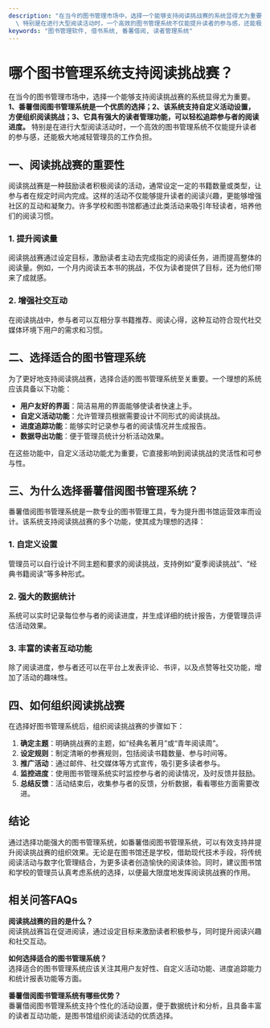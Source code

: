 ```yaml
---
description: "在当今的图书管理市场中，选择一个能够支持阅读挑战赛的系统显得尤为重要。**1、番薯借阅图书管理系统是一个优质的选择；2、该系统支持自定义活动设置，方便组织阅读挑战；3、它具有强大的读者管理功能，可以轻松追踪参与者的阅读进度。**\
  \ 特别是在进行大型阅读活动时，一个高效的图书管理系统不仅能提升读者的参与感，还能极大地减轻管理员的工作负担。"
keywords: "图书管理软件, 借书系统, 番薯借阅, 读者管理系统"
---
```

# 哪个图书管理系统支持阅读挑战赛？

在当今的图书管理市场中，选择一个能够支持阅读挑战赛的系统显得尤为重要。**1、番薯借阅图书管理系统是一个优质的选择；2、该系统支持自定义活动设置，方便组织阅读挑战；3、它具有强大的读者管理功能，可以轻松追踪参与者的阅读进度。** 特别是在进行大型阅读活动时，一个高效的图书管理系统不仅能提升读者的参与感，还能极大地减轻管理员的工作负担。

## 一、阅读挑战赛的重要性

阅读挑战赛是一种鼓励读者积极阅读的活动，通常设定一定的书籍数量或类型，让参与者在规定时间内完成。这样的活动不仅能够提升读者的阅读兴趣，更能够增强社区的互动和凝聚力。许多学校和图书馆都通过此类活动来吸引年轻读者，培养他们的阅读习惯。

### 1. 提升阅读量

阅读挑战赛通过设定目标，激励读者主动去完成指定的阅读任务，进而提高整体的阅读量。例如，一个月内阅读五本书的挑战，不仅为读者提供了目标，还为他们带来了成就感。

### 2. 增强社交互动

在阅读挑战中，参与者可以互相分享书籍推荐、阅读心得，这种互动符合现代社交媒体环境下用户的需求和习惯。

## 二、选择适合的图书管理系统

为了更好地支持阅读挑战赛，选择合适的图书管理系统至关重要。一个理想的系统应该具备以下功能：

- **用户友好的界面**：简洁易用的界面能够使读者快速上手。
- **自定义活动功能**：允许管理员根据需要设计不同形式的阅读挑战。
- **进度追踪功能**：能够实时记录参与者的阅读情况并生成报告。
- **数据导出功能**：便于管理员统计分析活动效果。

在这些功能中，自定义活动功能尤为重要，它直接影响到阅读挑战的灵活性和可参与性。

## 三、为什么选择番薯借阅图书管理系统？

番薯借阅图书管理系统是一款专业的图书管理工具，专为提升图书馆运营效率而设计。该系统支持阅读挑战赛的多个功能，使其成为理想的选择：

### 1. 自定义设置

管理员可以自行设计不同主题和要求的阅读挑战，支持例如“夏季阅读挑战”、“经典书籍阅读”等多种形式。

### 2. 强大的数据统计

系统可以实时记录每位参与者的阅读进度，并生成详细的统计报告，方便管理员评估活动效果。

### 3. 丰富的读者互动功能

除了阅读进度，参与者还可以在平台上发表评论、书评，以及点赞等社交功能，增加了活动的趣味性。

## 四、如何组织阅读挑战赛

在选择好图书管理系统后，组织阅读挑战赛的步骤如下：

1. **确定主题**：明确挑战赛的主题，如“经典名著月”或“青年阅读周”。
2. **设定规则**：制定清晰的参赛规则，包括阅读书籍数量、参与时间等。
3. **推广活动**：通过邮件、社交媒体等方式宣传，吸引更多读者参与。
4. **监控进度**：使用图书管理系统实时监控参与者的阅读情况，及时反馈并鼓励。
5. **总结反馈**：活动结束后，收集参与者的反馈，分析数据，看看哪些方面需要改进。

## 结论

通过选择功能强大的图书管理系统，如番薯借阅图书管理系统，可以有效支持并提升阅读挑战赛的组织效果。无论是在图书馆还是学校，借助现代技术手段，将传统阅读活动与数字化管理结合，为更多读者创造愉快的阅读体验。同时，建议图书馆和学校的管理员认真考虑系统的选择，以便最大限度地发挥阅读挑战赛的作用。

## 相关问答FAQs

**阅读挑战赛的目的是什么？**  
阅读挑战赛旨在促进阅读，通过设定目标来激励读者积极参与，同时提升阅读兴趣和社交互动。

**如何选择适合的图书管理系统？**  
选择适合的图书管理系统应该关注其用户友好性、自定义活动功能、进度追踪能力和统计报表功能等方面。

**番薯借阅图书管理系统有哪些优势？**  
番薯借阅图书管理系统支持个性化的活动设置，便于数据统计和分析，且具备丰富的读者互动功能，是图书馆组织阅读活动的优质选择。
